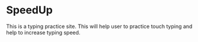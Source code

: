 # SpeedUp
This is a typing practice site. This will help user to practice touch typing and help to increase typing speed.
